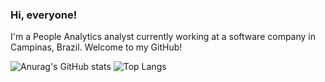 ### Hi, everyone!

I'm a People Analytics analyst currently working at a software company in Campinas, Brazil. Welcome to my GitHub!


![Anurag's GitHub stats](https://github-readme-stats.vercel.app/api?username=higor-gomes93&show_icons=true&theme=radical$hide=contribs)
![Top Langs](https://github-readme-stats.vercel.app/api/top-langs/?username=higor-gomes93&layout=compact&theme=radical)

